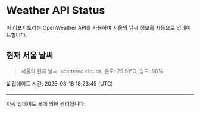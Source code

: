 
# Weather API Status

이 리포지토리는 OpenWeather API를 사용하여 서울의 날씨 정보를 자동으로 업데이트합니다.

## 현재 서울 날씨
> 서울의 현재 날씨: scattered clouds, 온도: 25.91°C, 습도: 96%

⏳ 업데이트 시간: 2025-08-18 18:23:45 (UTC)

---
자동 업데이트 봇에 의해 관리됩니다.
